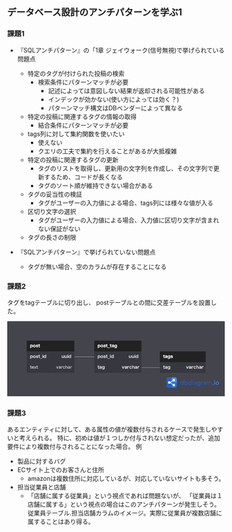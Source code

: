 ## データベース設計のアンチパターンを学ぶ1


### 課題1

- 『SQLアンチパターン』の「1章 ジェイウォーク(信号無視)で挙げられている問題点
  - 特定のタグが付けられた投稿の検索
    - 検索条件にパターンマッチが必要
      - 記述によっては意図しない結果が返却される可能性がある
      - インデックが効かない(使い方によっては効く？)
      - パターンマッチ構文はDBベンダーによって異なる
  - 特定の投稿に関連するタグの情報の取得
    - 結合条件にパターンマッチが必要
  - tags列に対して集約関数を使いたい
    - 使えない
    - クエリの工夫で集約を行えることがあるが大抵複雑
  - 特定の投稿に関連するタグの更新
    - タグのリストを取得し、更新用の文字列を作成し、その文字列で更新するため、コードが長くなる
    - タグのソート順が維持できない場合がある
  - タグの妥当性の検証 
    - タグがユーザーの入力値による場合、tags列には様々な値が入る
  - 区切り文字の選択
    - タグがユーザーの入力値による場合、入力値に区切り文字が含まれない保証がない
  - タグの長さの制限

- 『SQLアンチパターン』で挙げられていない問題点
  - タグが無い場合、空のカラムが存在することになる



### 課題2

タグをtagテーブルに切り出し、
postテーブルとの間に交差テーブルを設置した。

![モデリング図](データベース設計のアンチパターンを学ぶ1.png)



### 課題3
あるエンティティに対して、ある属性の値が複数付与されるケースで発生しやすいと考えられる。
特に、初めは値が１つしか付与されない想定だったが、追加要件により複数付与されることになった場合。
例
- 製品に対するバグ
- ECサイト上でのお客さんと住所
  - amazonは複数住所に対応しているが、対応していないサイトも多そう。
- 担当従業員と店舗
  - 「店舗に属する従業員」という視点であれば問題ないが、
  「従業員は１店舗に属する」という視点の場合はこのアンチパターンが発生しそう。
  従業員テーブル.担当店舗カラムのイメージ。実際に従業員が複数店舗に属することはあり得る。
